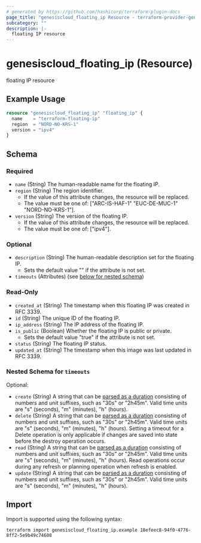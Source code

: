 ```yaml
---
# generated by https://github.com/hashicorp/terraform-plugin-docs
page_title: "genesiscloud_floating_ip Resource - terraform-provider-genesiscloud"
subcategory: ""
description: |-
  floating IP resource
---
```


# genesiscloud_floating_ip (Resource)

floating IP resource

## Example Usage

```terraform
resource "genesiscloud_floating_ip" "floating_ip" {
  name    = "terraform-floating-ip"
  region  = "NORD-NO-KRS-1"
  version = "ipv4"
}
```

<!-- schema generated by tfplugindocs -->
## Schema

### Required

- `name` (String) The human-readable name for the floating IP.
- `region` (String) The region identifier.
  - If the value of this attribute changes, the resource will be replaced.
  - The value must be one of: ["ARC-IS-HAF-1" "EUC-DE-MUC-1" "NORD-NO-KRS-1"].
- `version` (String) The version of the floating IP.
  - If the value of this attribute changes, the resource will be replaced.
  - The value must be one of: ["ipv4"].

### Optional

- `description` (String) The human-readable description set for the floating IP.
  - Sets the default value "" if the attribute is not set.
- `timeouts` (Attributes) (see [below for nested schema](#nestedatt--timeouts))

### Read-Only

- `created_at` (String) The timestamp when this floating IP was created in RFC 3339.
- `id` (String) The unique ID of the floating IP.
- `ip_address` (String) The IP address of the floating IP.
- `is_public` (Boolean) Whether the floating IP is public or private.
  - Sets the default value "true" if the attribute is not set.
- `status` (String) The floating IP status.
- `updated_at` (String) The timestamp when this image was last updated in RFC 3339.

<a id="nestedatt--timeouts"></a>
### Nested Schema for `timeouts`

Optional:

- `create` (String) A string that can be [parsed as a duration](https://pkg.go.dev/time#ParseDuration) consisting of numbers and unit suffixes, such as "30s" or "2h45m". Valid time units are "s" (seconds), "m" (minutes), "h" (hours).
- `delete` (String) A string that can be [parsed as a duration](https://pkg.go.dev/time#ParseDuration) consisting of numbers and unit suffixes, such as "30s" or "2h45m". Valid time units are "s" (seconds), "m" (minutes), "h" (hours). Setting a timeout for a Delete operation is only applicable if changes are saved into state before the destroy operation occurs.
- `read` (String) A string that can be [parsed as a duration](https://pkg.go.dev/time#ParseDuration) consisting of numbers and unit suffixes, such as "30s" or "2h45m". Valid time units are "s" (seconds), "m" (minutes), "h" (hours). Read operations occur during any refresh or planning operation when refresh is enabled.
- `update` (String) A string that can be [parsed as a duration](https://pkg.go.dev/time#ParseDuration) consisting of numbers and unit suffixes, such as "30s" or "2h45m". Valid time units are "s" (seconds), "m" (minutes), "h" (hours).

## Import

Import is supported using the following syntax:

```shell
terraform import genesiscloud_floating_ip.example 18efeec8-94f0-4776-8ff2-5e9b49c74608
```
